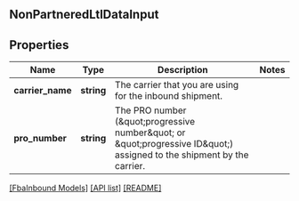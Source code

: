 ## NonPartneredLtlDataInput

## Properties

Name | Type | Description | Notes
------------ | ------------- | ------------- | -------------
**carrier_name** | **string** | The carrier that you are using for the inbound shipment. |
**pro_number** | **string** | The PRO number (\&quot;progressive number\&quot; or \&quot;progressive ID\&quot;) assigned to the shipment by the carrier. |

[[FbaInbound Models]](../) [[API list]](../../Api) [[README]](../../../README.md)
